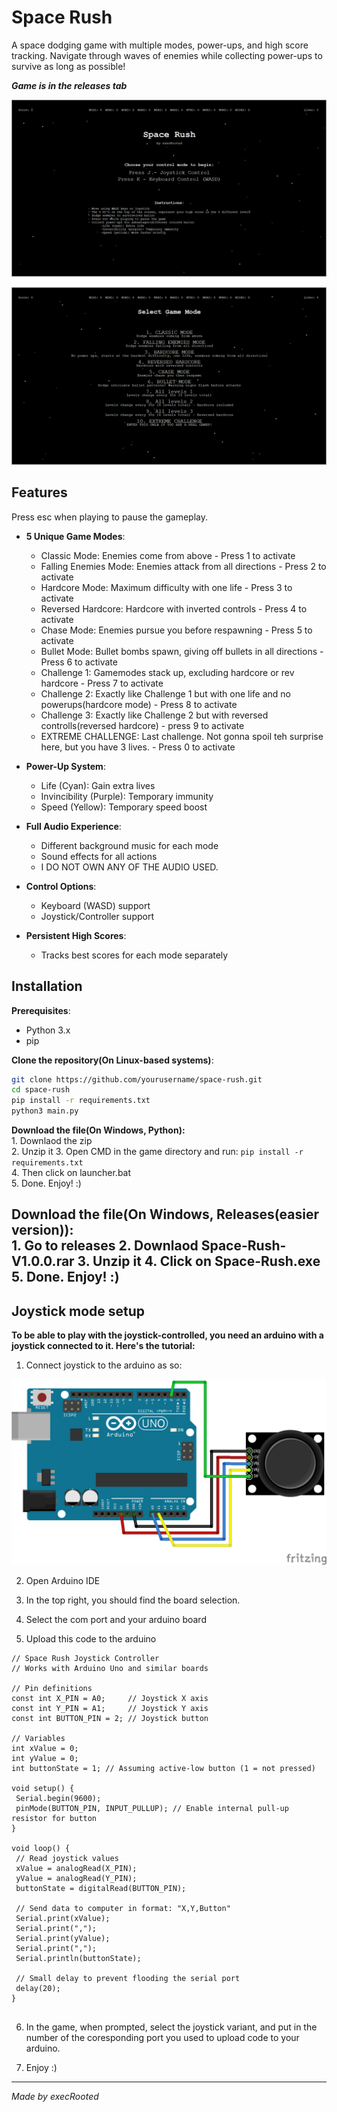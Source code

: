 # Space Rush

A space dodging game with multiple modes, power-ups, and high score tracking. Navigate through waves of enemies while collecting power-ups to survive as long as possible! 

***Game is in the releases tab***


![](Space-Rush.png)

![](Space_Rush.png)




## Features

Press esc when playing to pause the gameplay.

- **5 Unique Game Modes**:
  - Classic Mode: Enemies come from above - Press 1 to activate
  - Falling Enemies Mode: Enemies attack from all directions - Press 2 to activate
  - Hardcore Mode: Maximum difficulty with one life - Press 3 to activate
  - Reversed Hardcore: Hardcore with inverted controls - Press 4 to activate
  - Chase Mode: Enemies pursue you before respawning - Press 5 to activate
  - Bullet Mode: Bullet bombs spawn, giving off bullets in all directions - Press 6 to activate
  - Challenge 1: Gamemodes stack up, excluding hardcore or rev hardcore - Press 7 to activate
  - Challenge 2: Exactly like Challenge 1 but with one life and no powerups(hardcore mode) - Press 8 to activate
  - Challenge 3: Exactly like Сhallenge 2 but with reversed controlls(reversed hardcore) - press 9 to activate
  - EXTREME CHALLENGE: Last challenge. Not gonna spoil teh surprise here, but you have 3 lives. - Press 0 to activate

- **Power-Up System**:
  - Life (Cyan): Gain extra lives
  - Invincibility (Purple): Temporary immunity
  - Speed (Yellow): Temporary speed boost

- **Full Audio Experience**:
  - Different background music for each mode
  - Sound effects for all actions
  - I DO NOT OWN ANY OF THE AUDIO USED.

- **Control Options**:
  - Keyboard (WASD) support
  - Joystick/Controller support

- **Persistent High Scores**:
  - Tracks best scores for each mode separately

## Installation

 **Prerequisites**:
   - Python 3.x
   - pip

 **Clone the repository(On Linux-based systems)**:
   ```bash
   git clone https://github.com/yourusername/space-rush.git
   cd space-rush
   pip install -r requirements.txt
   python3 main.py
   ```
   
   **Download the file(On Windows, Python):**  
    1. Downlaod the zip  
    2. Unzip it 
    3. Open CMD in the game directory and run: ```pip install -r requirements.txt ```  
    4. Then click on launcher.bat  
    5. Done. Enjoy! :)  
    
   **Download the file(On Windows, Releases(easier version)):**  
    1. Go to releases
    2. Downlaod Space-Rush-V1.0.0.rar 
    3. Unzip it
    4. Click on Space-Rush.exe 
    5. Done. Enjoy! :)  
---

<h2>Joystick mode setup</h2>

**To be able to play with the joystick-controlled, you need an arduino with a joystick connected to it. Here's the tutorial:**

1. Connect joystick to the arduino as so:

![Alt text](arduino_joystick_connection.png)

2. Open Arduino IDE

3. In the top right, you should find the board selection.

4. Select the com port and your arduino board

5. Upload this code to the arduino

 ```
 // Space Rush Joystick Controller
// Works with Arduino Uno and similar boards

// Pin definitions
const int X_PIN = A0;     // Joystick X axis
const int Y_PIN = A1;     // Joystick Y axis
const int BUTTON_PIN = 2; // Joystick button

// Variables
int xValue = 0;
int yValue = 0;
int buttonState = 1; // Assuming active-low button (1 = not pressed)

void setup() {
  Serial.begin(9600);
  pinMode(BUTTON_PIN, INPUT_PULLUP); // Enable internal pull-up resistor for button
}

void loop() {
  // Read joystick values
  xValue = analogRead(X_PIN);
  yValue = analogRead(Y_PIN);
  buttonState = digitalRead(BUTTON_PIN);
  
  // Send data to computer in format: "X,Y,Button"
  Serial.print(xValue);
  Serial.print(",");
  Serial.print(yValue);
  Serial.print(",");
  Serial.println(buttonState);
  
  // Small delay to prevent flooding the serial port
  delay(20);
}
 
 
  ```
  6.  In the game, when prompted, select the joystick variant, and put in the number of the coresponding port you used to upload code to your arduino.
  
7. Enjoy :)

---

*Made by execRooted*
